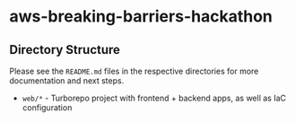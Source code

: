 # aws-breaking-barriers-hackathon

## Directory Structure

Please see the `README.md` files in the respective directories for more documentation and next steps.

- `web/*` - Turborepo project with frontend + backend apps, as well as IaC configuration
